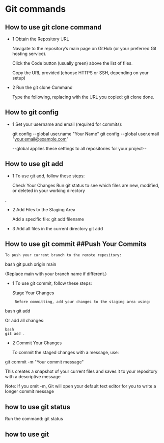 # Git commands #
## How to use git clone command 
* 1 Obtain the Repository URL

    Navigate to the repository’s main page on GitHub (or your preferred Git hosting service).

    Click the Code button (usually green) above the list of files.

    Copy the URL provided (choose HTTPS or SSH, depending on your setup)
* 2 Run the git clone Command

    Type the following, replacing <repository-url> with the URL you copied:
    git clone <repository-url> 
    done.
## How to git config 
* 1 Set your username and email (required for commits):

  git config --global user.name "Your Name"
  git config --global user.email "your.email@example.com"

    --global applies these settings to all repositories for your project--
## How to use git add ##
* 1 To use git add, follow these steps:

    Check Your Changes
    Run git status to see which files are new, modified, or deleted in your working directory

.

* 2 Add Files to the Staging Area

    Add a specific file:
   git add filename

* 3 Add all files in the current directory
  git add 
## How to use git commit ##Push Your Commits

    To push your current branch to the remote repository:

bash
git push origin main

(Replace main with your branch name if different.)
 * 1 To use git commit, follow these steps:

    Stage Your Changes

        Before committing, add your changes to the staging area using:

bash
git add <file>

Or add all changes:

    bash
    git add .
* 2 Commit Your Changes

    To commit the staged changes with a message, use:

 git commit -m "Your commit message"

  This creates a snapshot of your current files and saves it to your repository with a descriptive message

  Note: If you omit -m, Git will open your default text editor for you to write a longer commit message
## how to use git status ##
 Run the command:
  git status
 ## how to use git 




  




### 
